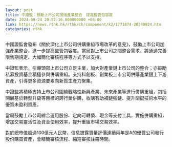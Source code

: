 ```yaml
---
layout: post
title: 中證監：鼓勵上市公司加強產業整合　提高監管包容度
date: 2024-09-24 20:52:16.000000000 +08:00
link: https://news.rthk.hk/rthk/ch/component/k2/1771874-20240924.htm
categories: rthk
---
```


中國證監會發布《關於深化上市公司併購重組市場改革的意見》，鼓勵上市公司加強產業整合，進一步提高監管包容度。當局對上市公司之間整合需求，將通過完善限售期規定、大幅簡化審核程序等方式予以支持。

中證監表示，引導頭部上市公司立足主業，加大對產業鏈上市公司的整合；亦鼓勵私募投資基金積極參與併購重組。支持科創板、創業板上市公司併購產業鏈上下游資產，引導更多資源要素向新質生產力聚集。

中證監將積極支持上市公司圍繞戰略性新興產業、未來產業等進行併購重組，包括開展基於轉型升級等目標的跨行業併購，收購有助補鏈強鏈、提升關鍵技術水平的優質未盈利資產。

當局鼓勵上市公司綜合運用股份、定向可轉債、現金等支付工具，實施併購重組，增加交易靈活性及資金使用效率，提升重組市場交易效率。

對於總市值超過100億元人民幣、信息披露質量評價連續兩年是A的優質公司發行股份購買資產，會精簡審核流程、縮短審核註冊時間。
